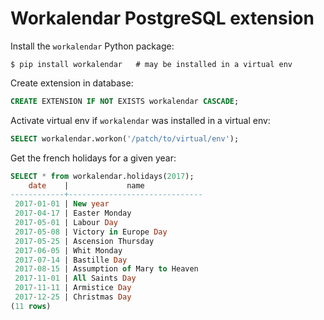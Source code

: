 # Workalendar PostgreSQL extension

Install the `workalendar` Python package:

```shell
$ pip install workalendar   # may be installed in a virtual env
```

Create extension in database:

```sql
CREATE EXTENSION IF NOT EXISTS workalendar CASCADE;
```

Activate virtual env if `workalendar` was installed in a virtual env:

```sql
SELECT workalendar.workon('/patch/to/virtual/env');
```

Get the french holidays for a given year:

```sql
SELECT * from workalendar.holidays(2017);
    date    |             name
------------+------------------------------
 2017-01-01 | New year
 2017-04-17 | Easter Monday
 2017-05-01 | Labour Day
 2017-05-08 | Victory in Europe Day
 2017-05-25 | Ascension Thursday
 2017-06-05 | Whit Monday
 2017-07-14 | Bastille Day
 2017-08-15 | Assumption of Mary to Heaven
 2017-11-01 | All Saints Day
 2017-11-11 | Armistice Day
 2017-12-25 | Christmas Day
(11 rows)

```
